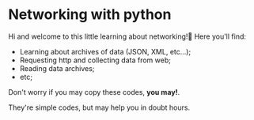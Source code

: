 # Networking with python

Hi and welcome to this little learning about networking!👋
Here you'll find:
- Learning about archives of data (JSON, XML, etc...);
- Requesting http and collecting data from web;
- Reading data archives;
- etc;

Don't worry if you may copy these codes, **you may!**.

They're simple codes, but may help you in doubt hours. 
